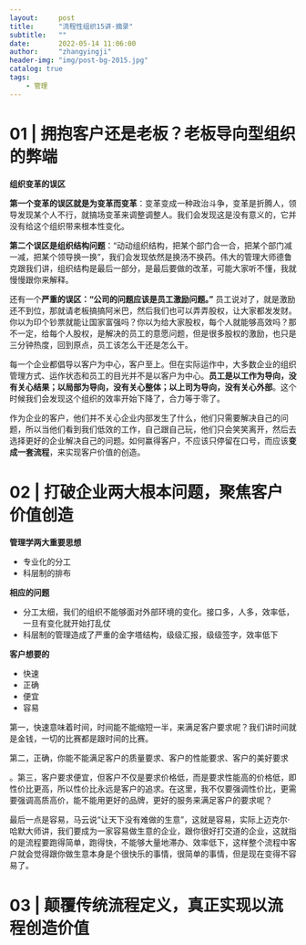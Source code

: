 ```yaml
---
layout:     post
title:      "流程性组织15讲-摘录"
subtitle:   ""
date:       2022-05-14 11:06:00
author:     "zhangyingji"
header-img: "img/post-bg-2015.jpg"
catalog: true
tags:
    - 管理
---
```


# 01 | 拥抱客户还是老板？老板导向型组织的弊端

**组织变革的误区**

**第一个变革的误区就是为变革而变革**：变革变成一种政治斗争，变革是折腾人，领导发现某个人不行，就搞场变革来调整调整人。我们会发现这是没有意义的，它并没有给这个组织带来根本性变化。

**第二个误区是组织结构问题**：“动动组织结构，把某个部门合一合，把某个部门减一减，把某个领导换一换”，我们会发现依然是换汤不换药。伟大的管理大师德鲁克跟我们讲，组织结构是最后一部分，是最后要做的改革，可能大家听不懂，我就慢慢跟你来解释。

还有一个**严重的误区：“公司的问题应该是员工激励问题。”** 员工说对了，就是激励还不到位，那就请老板搞搞阿米巴，然后我们也可以弄弄股权，让大家都发发财。你以为印个钞票就能让国家富强吗？你以为给大家股权，每个人就能够高效吗？那不一定，给每个人股权，是解决的员工的意愿问题，但是很多股权的激励，也只是三分钟热度，回到原点，员工该怎么干还是怎么干。

每一个企业都倡导以客户为中心，客户至上。但在实际运作中，大多数企业的组织管理方式、运作状态和员工的目光并不是以客户为中心。**员工是以工作为导向，没有关心结果；以局部为导向，没有关心整体；以上司为导向，没有关心外部**。这个时候我们会发现这个组织的效率开始下降了，合力等于零了。

作为企业的客户，他们并不关心企业内部发生了什么，他们只需要解决自己的问题，所以当他们看到我们低效的工作，自己跟自己玩，他们只会笑笑离开，然后去选择更好的企业解决自己的问题。如何赢得客户，不应该只停留在口号，而应该**变成一套流程**，来实现客户价值的创造。

# 02 | 打破企业两大根本问题，聚焦客户价值创造

**管理学两大重要思想**

- 专业化的分工
- 科层制的排布

**相应的问题**

- 分工太细，我们的组织不能够面对外部环境的变化。接口多，人多，效率低，一旦有变化就开始打乱仗
- 科层制的管理造成了严重的金字塔结构，级级汇报，级级签字，效率低下

**客户想要的**

- 快速
- 正确
- 便宜
- 容易

第一，快速意味着时间，时间能不能缩短一半，来满足客户要求呢？我们讲时间就是金钱，一切的比赛都是跟时间的比赛。

第二，正确，你能不能满足客户的质量要求、客户的性能要求、客户的美好要求

。第三，客户要求便宜，但客户不仅是要求价格低，而是要求性能高的价格低，即性价比更高，所以性价比永远是客户的追求。在这里，我不仅要强调性价比，更需要强调高质高价，能不能用更好的品牌，更好的服务来满足客户的要求呢？

最后一点是容易，马云说“让天下没有难做的生意”，这就是容易，实际上迈克尔·哈默大师讲，我们要成为一家容易做生意的企业，跟你很好打交道的企业，这就指的是流程要跑得简单，跑得快，不能够大量地滞办、效率低下，这样整个流程中客户就会觉得跟你做生意本身是个很快乐的事情，很简单的事情，但是现在变得不容易了。

# 03 | 颠覆传统流程定义，真正实现以流程创造价值

